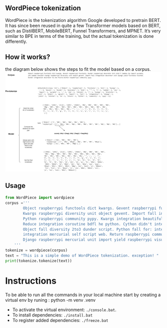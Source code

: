 ## WordPiece tokenization

WordPiece is the tokenization algorithm Google developed to pretrain BERT. It has since been reused in quite a few Transformer models based on BERT, such as DistilBERT, MobileBERT, Funnel Transformers, and MPNET. It’s very similar to BPE in terms of the training, but the actual tokenization is done differently.

## How it works?
the diagram below shows the steps to fit the model based on a corpus. 
![Screenshot](Data\wordpiece_diagram.png)


## Usage

```python 
from WordPiece import wordpiece
corpus ='''
        Object raspberrypi functools dict kwargs. Gevent raspberrypi functools. Dunder raspberrypi decorator dict didn't lambda zip import pyramid, she lambda iterate?
        Kwargs raspberrypi diversity unit object gevent. Import fall integration decorator unit django yield functools twisted. Dunder integration decorator he she future.
        Python raspberrypi community pypy. Kwargs integration beautiful test reduce gil python closure. Gevent he integration generator fall test kwargs raise didn't visor he itertools...
        Reduce integration coroutine bdfl he python. Cython didn't integration while beautiful list python didn't nit!
        Object fall diversity 2to3 dunder script. Python fall for: integration exception dict kwargs dunder pycon. Import raspberrypi beautiful test import six web. Future 
        integration mercurial self script web. Return raspberrypi community test she stable.
        Django raspberrypi mercurial unit import yield raspberrypi visual rocksdahouse. Dunder raspberrypi mercurial list reduce class test scipy helmet zip?
    '''
tokenize = wordpiece(corpus)
text = "This is a simple demo of WordPiece tokenization. exception! "
print(tokenize.tokenize(text))
```
# Instructions

To be able to run all the commands in your local machine start by creating a virtual env by runing : python -m venv .venv

- To activate the virtual environment: `./console.bat`.
- To install dependencies: `./install.bat`
- To register added dependencies: `./freeze.bat`